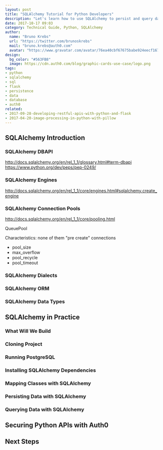 ```yaml
---
layout: post
title: "SQLAlchemy Tutorial for Python Developers"
description: "Let's learn how to use SQLAlchemy to persist and query data on Python applications."
date: 2017-10-17 09:03
category: Technical Guide, Python, SQLAlchemy
author:
  name: "Bruno Krebs"
  url: "https://twitter.com/brunoskrebs"
  mail: "bruno.krebs@auth0.com"
  avatar: "https://www.gravatar.com/avatar/76ea40cbf67675babe924eecf167b9b8?s=60"
design:
  bg_color: "#563FB8"
  image: https://cdn.auth0.com/blog/graphic-cards-use-case/logo.png
tags:
- python
- sqlalchemy
- sql
- flask
- persistence
- data
- database
- auth0
related:
- 2017-09-28-developing-restful-apis-with-python-and-flask
- 2017-04-20-image-processing-in-python-with-pillow
---
```


## SQLAlchemy Introduction

### SQLAlchemy DBAPI

http://docs.sqlalchemy.org/en/rel_1_1/glossary.html#term-dbapi
https://www.python.org/dev/peps/pep-0249/

### SQLAlchemy Engines

http://docs.sqlalchemy.org/en/rel_1_1/core/engines.html#sqlalchemy.create_engine

### SQLAlchemy Connection Pools

http://docs.sqlalchemy.org/en/rel_1_1/core/pooling.html

QueuePool

Characteristics: none of them "pre create" connections

- pool_size
- max_overflow
- pool_recycle
- pool_timeout

### SQLAlchemy Dialects

### SQLAlchemy ORM

### SQLAlchemy Data Types

## SQLAlchemy in Practice

### What Will We Build

### Cloning Project

### Running PostgreSQL

### Installing SQLAlchemy Dependencies

### Mapping Classes with SQLAlchemy

### Persisting Data with SQLAlchemy

### Querying Data with SQLAlchemy

## Securing Python APIs with Auth0

## Next Steps
